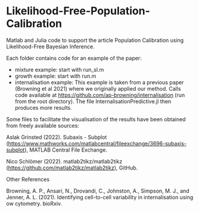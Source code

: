 # Likelihood-Free-Population-Calibration

Matlab and Julia code to support the article Population Calibration using Likelihood-Free Bayesian Inference.

Each folder contains code for an example of the paper:

- mixture example: start with run_sl.m
- growth example: start with run.m
- internalisation example: This example is taken from a previous paper (Browning et al 2021) where we originally applied our method. 
                           Calls code available at https://github.com/ap-browning/internalisation (run from the root directory).
                           The file InternalisationPredictive.jl then produces more results.

Some files to facilitate the visualisation of the results have been obtained from freely available sources:

Aslak Grinsted (2022). Subaxis - Subplot (https://www.mathworks.com/matlabcentral/fileexchange/3696-subaxis-subplot), 
MATLAB Central File Exchange. 

Nico Schlömer (2022). matlab2tikz/matlab2tikz (https://github.com/matlab2tikz/matlab2tikz), GitHub.

Other References

Browning, A. P., Ansari, N., Drovandi, C., Johnston, A., Simpson, M. J., and Jenner, A. L. (2021).
Identifying cell-to-cell variability in internalisation using 
ow cytometry. bioRxiv.

